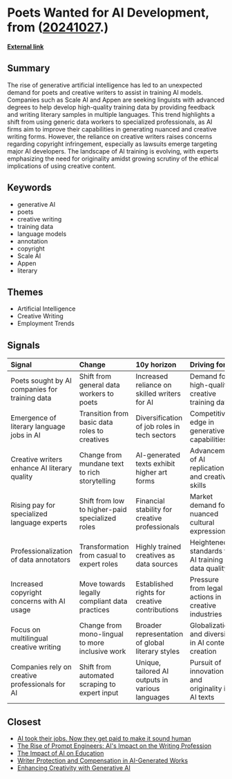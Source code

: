 # __Poets Wanted for AI Development__, from ([20241027](https://kghosh.substack.com/p/20241027).)

__[External link](https://restofworld.org/2023/ai-developers-fiction-poetry-scale-ai-appen/)__



## Summary

The rise of generative artificial intelligence has led to an unexpected demand for poets and creative writers to assist in training AI models. Companies such as Scale AI and Appen are seeking linguists with advanced degrees to help develop high-quality training data by providing feedback and writing literary samples in multiple languages. This trend highlights a shift from using generic data workers to specialized professionals, as AI firms aim to improve their capabilities in generating nuanced and creative writing forms. However, the reliance on creative writers raises concerns regarding copyright infringement, especially as lawsuits emerge targeting major AI developers. The landscape of AI training is evolving, with experts emphasizing the need for originality amidst growing scrutiny of the ethical implications of using creative content.

## Keywords

* generative AI
* poets
* creative writing
* training data
* language models
* annotation
* copyright
* Scale AI
* Appen
* literary

## Themes

* Artificial Intelligence
* Creative Writing
* Employment Trends

## Signals

| Signal                                          | Change                                          | 10y horizon                                      | Driving force                                       |
|:------------------------------------------------|:------------------------------------------------|:-------------------------------------------------|:----------------------------------------------------|
| Poets sought by AI companies for training data  | Shift from general data workers to poets        | Increased reliance on skilled writers for AI     | Demand for high-quality creative training data      |
| Emergence of literary language jobs in AI       | Transition from basic data roles to creatives   | Diversification of job roles in tech sectors     | Competitive edge in generative AI capabilities      |
| Creative writers enhance AI literary quality    | Change from mundane text to rich storytelling   | AI-generated texts exhibit higher art forms      | Advancement of AI replication and creativity skills |
| Rising pay for specialized language experts     | Shift from low to higher-paid specialized roles | Financial stability for creative professionals   | Market demand for nuanced cultural expression       |
| Professionalization of data annotators          | Transformation from casual to expert roles      | Highly trained creatives as data sources         | Heightened standards for AI training data quality   |
| Increased copyright concerns with AI usage      | Move towards legally compliant data practices   | Established rights for creative contributions    | Pressure from legal actions in creative industries  |
| Focus on multilingual creative writing          | Change from mono-lingual to more inclusive work | Broader representation of global literary styles | Globalization and diversity in AI content creation  |
| Companies rely on creative professionals for AI | Shift from automated scraping to expert input   | Unique, tailored AI outputs in various languages | Pursuit of innovation and originality in AI texts   |

## Closest

* [AI took their jobs. Now they get paid to make it sound human](59af07f2473d3c7206db85369b4e563e)
* [The Rise of Prompt Engineers: AI's Impact on the Writing Profession](7deb1de0960ac64f860d34b9a353deb5)
* [The Impact of AI on Education](86cb668eb531243c4f8cd92b0d1d3821)
* [Writer Protection and Compensation in AI-Generated Works](32f927ba9dd86866c45f72f407a2950e)
* [Enhancing Creativity with Generative AI](e2006a4269f097491cc98583df08a47d)